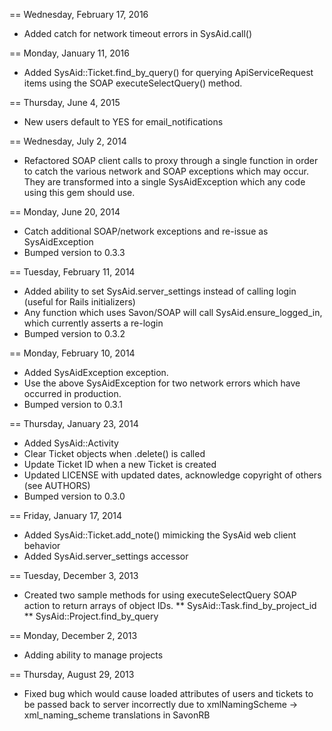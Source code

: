 == Wednesday, February 17, 2016
* Added catch for network timeout errors in SysAid.call()

== Monday, January 11, 2016
* Added SysAid::Ticket.find_by_query() for querying ApiServiceRequest items
  using the SOAP executeSelectQuery() method.

== Thursday, June 4, 2015
* New users default to YES for email_notifications

== Wednesday, July 2, 2014
* Refactored SOAP client calls to proxy through a single function in order to catch
  the various network and SOAP exceptions which may occur. They are transformed into
  a single SysAidException which any code using this gem should use.

== Monday, June 20, 2014
* Catch additional SOAP/network exceptions and re-issue as SysAidException
* Bumped version to 0.3.3

== Tuesday, February 11, 2014
* Added ability to set SysAid.server_settings instead of calling login (useful for Rails initializers)
* Any function which uses Savon/SOAP will call SysAid.ensure_logged_in, which currently asserts a re-login
* Bumped version to 0.3.2

== Monday, February 10, 2014
* Added SysAidException exception.
* Use the above SysAidException for two network errors which have occurred in production.
* Bumped version to 0.3.1

== Thursday, January 23, 2014
* Added SysAid::Activity
* Clear Ticket objects when .delete() is called
* Update Ticket ID when a new Ticket is created
* Updated LICENSE with updated dates, acknowledge copyright of others (see AUTHORS)
* Bumped version to 0.3.0

== Friday, January 17, 2014
* Added SysAid::Ticket.add_note() mimicking the SysAid web client behavior
* Added SysAid.server_settings accessor

== Tuesday, December 3, 2013
* Created two sample methods for using executeSelectQuery SOAP action to return arrays of object IDs.
** SysAid::Task.find_by_project_id
** SysAid::Project.find_by_query

== Monday, December 2, 2013
* Adding ability to manage projects

== Thursday, August 29, 2013
* Fixed bug which would cause loaded attributes of users and tickets to be passed back to server incorrectly due to xmlNamingScheme -> xml_naming_scheme translations in SavonRB
